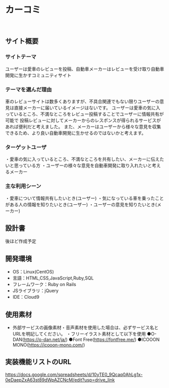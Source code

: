 # カーコミ
​
## サイト概要
### サイトテーマ
ユーザーは愛車のレビューを投稿、自動車メーカーはレビューを受け取り自動車開発に生かすコミュニティサイト
​
### テーマを選んだ理由
車のレビューサイトは数多くありますが、不具合関連でもない限りユーザーの意見は直接メーカーに届いているイメージはないです。
ユーザーは愛車の気に入っているところ、不満なところをレビュー投稿することでユーザーに情報共有が可能で
投稿レビューに対してメーカーからのレスポンスが得られるサービスがあれば便利だと考えました。
また、メーカーはユーザーから様々な意見を収集できるため、より良い自動車開発に生かせるのではないかと考えます。
​
### ターゲットユーザ
・愛車の気に入っているところ、不満なところを共有したい、メーカーに伝えたいと思っている方
・ユーザーの様々な意見を自動車開発に取り入れたいと考えるメーカー
​
### 主な利用シーン
・愛車について情報共有したいとき(ユーザー)
・気になっている車を乗ったことがある人の情報を知りたいとき(ユーザー)
・ユーザーの意見を知りたいとき(メーカー)

## 設計書
後ほど作成予定
​
## 開発環境
- OS：Linux(CentOS)
- 言語：HTML,CSS,JavaScript,Ruby,SQL
- フレームワーク：Ruby on Rails
- JSライブラリ：jQuery
- IDE：Cloud9
​
## 使用素材
- 外部サービスの画像素材・音声素材を使用した場合は、必ずサービス名とURLを明記してください。
・フリーイラスト素材として以下を使用
  ●O-DAN(https://o-dan.net/ja/)
  ●Font Free(https://fontfree.me/)
  ●ICOOON MONO(https://icooon-mono.com/)

## 実装機能リストのURL
  https://docs.google.com/spreadsheets/d/10yTE0_9Qcaq0AhLg1x-0eDaepZxA63st89dWpAZCNcM/edit?usp=drive_link